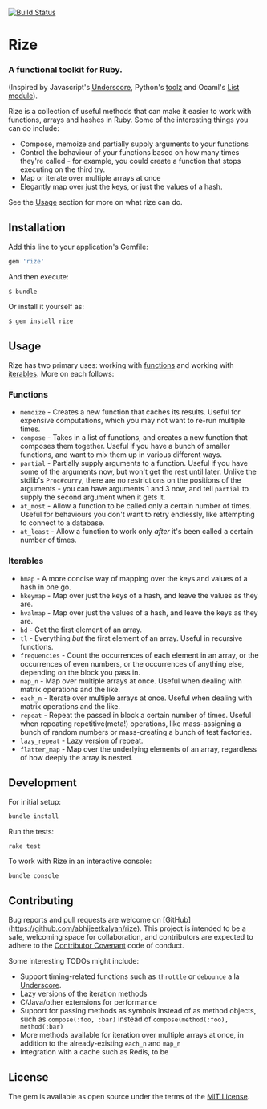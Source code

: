 [![Build Status](https://travis-ci.org/abhijeetkalyan/rize.svg?branch=master)](https://travis-ci.org/abhijeetkalyan/rize)

# Rize

### A functional toolkit for Ruby.

(Inspired by Javascript's [Underscore](http://underscorejs.org/), Python's [toolz](https://github.com/pytoolz/toolz) and Ocaml's [List module](http://caml.inria.fr/pub/docs/manual-ocaml/libref/List.html)).

Rize is a collection of useful methods that can make it easier to work with functions, arrays and hashes in Ruby. Some of the interesting things you can do include:

- Compose, memoize and partially supply arguments to your functions
- Control the behaviour of your functions based on how many times they're called - for example, you could create a function that stops executing on the third try.
- Map or iterate over multiple arrays at once
- Elegantly map over just the keys, or just the values of a hash.

See the [Usage](https://github.com/abhijeetkalyan/rize#usage) section for more on what rize can do.

## Installation

Add this line to your application's Gemfile:

```ruby
gem 'rize'
```

And then execute:

    $ bundle

Or install it yourself as:

    $ gem install rize

## Usage

Rize has two primary uses: working with [functions](https://github.com/abhijeetkalyan/rize/blob/master/lib/rize/functional.rb) and working with [iterables](https://github.com/abhijeetkalyan/rize/blob/master/lib/rize/iteration.rb). More on each follows:

### Functions

- `memoize` - Creates a new function that caches its results. Useful for expensive computations, which you may not want to re-run multiple times.
- `compose` - Takes in a list of functions, and creates a new function that composes them together. Useful if you have a bunch of smaller functions, and want to mix them up in various different ways.
- `partial` - Partially supply arguments to a function. Useful if you have some of the arguments now, but won't get the rest until later. Unlike the stdlib's `Proc#curry`, there are no restrictions on the positions of the arguments - you can have arguments 1 and 3 now, and tell `partial` to supply the second argument when it gets it.
- `at_most` - Allow a function to be called only a certain number of times. Useful for behaviours you don't want to retry endlessly, like attempting to connect to a database.
- `at_least` - Allow a function to work only *after* it's been called a certain number of times.

### Iterables

- `hmap` - A more concise way of mapping over the keys and values of a hash in one go.
- `hkeymap` - Map over just the keys of a hash, and leave the values as they are.
- `hvalmap` - Map over just the values of a hash, and leave the keys as they are.
- `hd` - Get the first element of an array.
- `tl` - Everything *but* the first element of an array. Useful in recursive functions.
- `frequencies` - Count the occurrences of each element in an array, or the occurrences of even numbers, or the occurrences of anything else, depending on the block you pass in.
- `map_n` - Map over multiple arrays at once. Useful when dealing with matrix operations and the like.
- `each_n` - Iterate over multiple arrays at once. Useful when dealing with matrix operations and the like.
- `repeat` - Repeat the passed in block a certain number of times. Useful when repeating repetitive(meta!) operations, like mass-assigning a bunch of random numbers or mass-creating a bunch of test factories.
- `lazy_repeat` - Lazy version of repeat.
- `flatter_map` - Map over the underlying elements of an array, regardless of how deeply the array is nested.


## Development

For initial setup:

```
bundle install
```

Run the tests:

```
rake test
```

To work with Rize in an interactive console:

```
bundle console
```



## Contributing

Bug reports and pull requests are welcome on [GitHub] (https://github.com/abhijeetkalyan/rize). This project is intended to be a safe, welcoming space for collaboration, and contributors are expected to adhere to the [Contributor Covenant](http://contributor-covenant.org) code of conduct.

Some interesting TODOs might include:

- Support timing-related functions such as `throttle` or `debounce` a la [Underscore](http://underscorejs.org/).
- Lazy versions of the iteration methods
- C/Java/other extensions for performance
- Support for passing methods as symbols instead of as method objects, such as `compose(:foo, :bar)` instead of `compose(method(:foo), method(:bar)`
- More methods available for iteration over multiple arrays at once, in addition to the already-existing `each_n` and `map_n`
- Integration with a cache such as Redis, to be 



## License

The gem is available as open source under the terms of the [MIT License](http://opensource.org/licenses/MIT).
